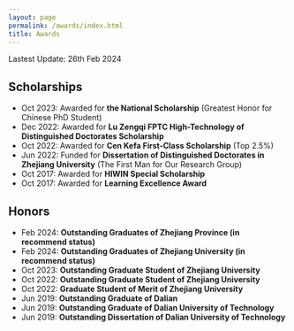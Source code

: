 ```yaml
---
layout: page
permalink: /awards/index.html
title: Awards
---
```


Lastest Update: 26th Feb 2024 

## Scholarships

- Oct 2023: Awarded for **the National Scholarship** (Greatest Honor for Chinese PhD Student) <br>
- Dec 2022: Awarded for **Lu Zengqi FPTC High-Technology of Distinguished Doctorates Scholarship** <br>
- Oct 2022: Awarded for **Cen Kefa First-Class Scholarship** (Top 2.5%)<br>
- Jun 2022: Funded for **Dissertation of Distinguished Doctorates in Zhejiang University** (The First Man for Our Research Group) <br>
- Oct 2017: Awarded for **HIWIN Special Scholarship** <br>
- Oct 2017: Awarded for **Learning Excellence Award** <br>

## Honors

- Feb 2024: **Outstanding Graduates of Zhejiang Province (in recommend status)**<br>
- Feb 2024: **Outstanding Graduates of Zhejiang University (in recommend status)**<br>
- Oct 2023: **Outstanding Graduate Student of Zhejiang University**<br>
- Oct 2022: **Outstanding Graduate Student of Zhejiang University**<br>
- Oct 2022: **Graduate Student of Merit of Zhejiang University**<br>
- Jun 2019: **Outstanding Graduate of Dalian**<br>
- Jun 2019: **Outstanding Graduate of Dalian University of Technology**<br>
- Jun 2019: **Outstanding Dissertation of Dalian University of Technology**<br>
